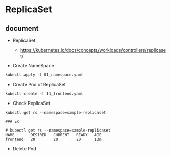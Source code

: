 # ReplicaSet

## document

 + ReplicaSet
   + https://kubernetes.io/docs/concepts/workloads/controllers/replicaset/

+ Create NameSpace

```
kubectl apply -f 01_namespace.yaml
```

+ Create Pod of ReplicaSet

```
kubectl create -f 11_frontend.yaml
```

+ Check ReplicaSet

```
kubectl get rs --namespace=sample-replicaset
```
```
### Ex

# kubectl get rs --namespace=sample-replicaset
NAME       DESIRED   CURRENT   READY   AGE
frontend   20        20        20      13m
```

+ Delete Pod

```

```